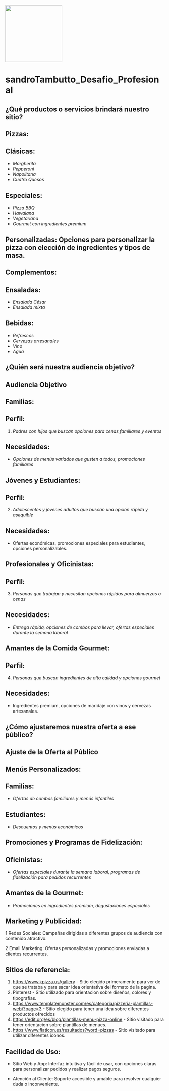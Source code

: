 <p aling="center">
 <img width="180" src="https://github.com/Tambutto/sandroTambutto_Desafio_Profesional/blob/main/Design/logo%201.png">
</p>


# sandroTambutto_Desafio_Profesional

## ¿Qué productos o servicios brindará nuestro sitio? 

## Pizzas:

## Clásicas: 
   - _Margherita_
   - _Pepperoni_
   - _Napolitana_
   - _Cuatro Quesos_

## Especiales: 
   - _Pizza BBQ_
   - _Hawaiana_
   - _Vegetariana_
   - _Gourmet con ingredientes premium_

## Personalizadas: Opciones para personalizar la pizza con elección de ingredientes y tipos de masa.

## Complementos:

## Ensaladas: 
- _Ensalada César_ 
- _Ensalada mixta_

## Bebidas: 
- _Refrescos_
- _Cervezas artesanales_
- _Vino_
- _Agua_


## ¿Quién será nuestra audiencia objetivo?

## Audiencia Objetivo

## Familias:

## Perfil: 
1. _Padres con hijos que buscan opciones para cenas familiares y eventos_

## Necesidades: 
- _Opciones de menús variados que gusten a todos, promociones familiares_

## Jóvenes y Estudiantes:

## Perfil: 
2. _Adolescentes y jóvenes adultos que buscan una opción rápida y asequible_

## Necesidades: 
 - Ofertas económicas, promociones especiales para estudiantes, opciones personalizables.

## Profesionales y Oficinistas:

## Perfil: 
3. _Personas que trabajan y necesitan opciones rápidas para almuerzos o cenas_

## Necesidades: 
- _Entrega rápida, opciones de combos para llevar, ofertas especiales durante la semana laboral_

## Amantes de la Comida Gourmet:

## Perfil: 
4. _Personas que buscan ingredientes de alta calidad y opciones gourmet_

## Necesidades: 
- Ingredientes premium, opciones de maridaje con vinos y cervezas artesanales.

## ¿Cómo ajustaremos nuestra oferta a ese público?

## Ajuste de la Oferta al Público

## Menús Personalizados:

## Familias: 
- _Ofertas de combos familiares y menús infantiles_

## Estudiantes: 
- _Descuentos y menús económicos_

## Promociones y Programas de Fidelización:

## Oficinistas: 
- _Ofertas especiales durante la semana laboral, programas de fidelización para pedidos recurrentes_

## Amantes de la Gourmet: 
- _Promociones en ingredientes premium, degustaciones especiales_

## Marketing y Publicidad:

1 Redes Sociales: Campañas dirigidas a diferentes grupos de audiencia con contenido atractivo.

2 Email Marketing: Ofertas personalizadas y promociones enviadas a clientes recurrentes.

## Sitios de referencia:

1. https://www.kpizza.us/gallery - Sitio elegido primeramente para ver de que se trataba y para sacar idea orientativa del formato de la pagina.
2. Pinterest - Sitio utilizado para orientacion sobre diseños, colores y tipografias.
3. https://www.templatemonster.com/es/categoria/pizzeria-plantillas-web/?page=3 - Sitio elegido para tener una idea sobre diferentes productos ofrecidos
4. https://edit.org/es/blog/plantillas-menu-pizza-online - Sitio visitado para tener orientacion sobre plantillas de menues. 
5. https://www.flaticon.es/resultados?word=pizzas - Sitio visitado para utilizar diferentes iconos.

## Facilidad de Uso:

- Sitio Web y App: Interfaz intuitiva y fácil de usar, con opciones claras para personalizar pedidos y realizar pagos seguros.

- Atención al Cliente: Soporte accesible y amable para resolver cualquier duda o inconveniente.
